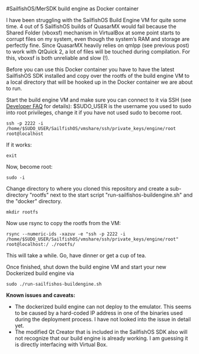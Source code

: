 #SailfishOS/MerSDK build engine as Docker container

I have been struggling with the SailfishOS Build Engine VM for quite some time. 4 out of 5 SailfishOS builds of QuasarMX would fail because the Shared Folder (vboxsf) mechanism in VirtualBox at some point starts to corrupt files on my system, even though the system’s RAM and storage are perfectly fine. Since QuasarMX heavily relies on qmlpp (see previous post) to work with QtQuick 2, a lot of files will be touched during compilation. For this, vboxsf is both unreliable and slow (!).

Before you can use this Docker container you have to have the latest SailfishOS SDK installed and copy over the rootfs of the build engine VM to a local directory that will be hooked up in the Docker container we are about to run.

Start the build engine VM and make sure you can connect to it via SSH (see [Developer FAQ](https://sailfishos.org/develop/sdk-overview/develop-faq) for details):
$SUDO_USER is the username you used to sudo into root privileges, change it if you have not used sudo to become root.

    ssh -p 2222 -i /home/$SUDO_USER/SailfishOS/vmshare/ssh/private_keys/engine/root root@localhost  

If it works:

    exit  

Now, become root:

    sudo -i  

Change directory to where you cloned this repository and create a sub-directory "rootfs" next to the start script "run-sailfishos-buildengine.sh" and the "docker" directory.

    mkdir rootfs

Now use rsync to copy the rootfs from the VM:

    rsync --numeric-ids -xazuv -e "ssh -p 2222 -i /home/$SUDO_USER/SailfishOS/vmshare/ssh/private_keys/engine/root" root@localhost:/ ./rootfs/

This will take a while. Go, have dinner or get a cup of tea.

Once finished, shut down the build engine VM and start your new Dockerized build engine via

    sudo ./run-sailfishos-buildengine.sh

**Known issues and caveats:**

 - The dockerized build engine can not deploy to the emulator. This seems to be caused by a hard-coded IP address in one of the binaries used during the deployment process. I have not looked into the issue in detail yet.
 - The modified Qt Creator that is included in the SailfishOS SDK also will not recognize that our build engine is already working. I am guessing it is directly interfacing with Virtual Box.
